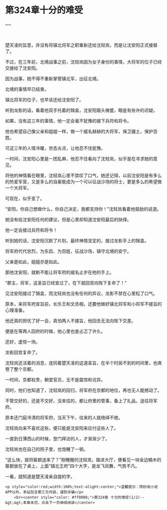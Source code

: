 # 第324章十分的难受
~~
    	    <p name="pagetop" href="javascript:void(0);" onclick="return false" style="line-height: 35px;padding: 10px;color: #333;"> </p><p>楚天凌的旨意，并没有将镇北将军之职重新还给沈轻岚，而是让沈安阳正式接替了。</p><p>不过，在三年前，北境战事之前，沈轻岚因为女子身份的事情，大将军的位子已经交接给了沈安阳。</p><p>因为战事，她不得不重新掌管镇北军，出征北境。</p><p>北境的事情早已结束。</p><p>镇北将军的位子，也早该还给沈安阳了。</p><p>听到龙影的话，看着他双手托着的锦盒，沈安阳眉头微蹙，眼底有些许的迟疑。</p><p>如果，没有这三年的事情，他一定会毫不犹豫的接下兵符和将令。</p><p>他也希望自己像父亲和姐姐一样，做一个威名赫赫的大将军，保卫疆土，保护百姓。</p><p>可这三年的人情冷暖，世态炎凉，让他忍不住犹豫。</p><p>一时间，沈安阳心里是一团乱麻，他忍不住看向了沈轻岚，似乎是在寻求她的意见。</p><p>将他的神情看在眼里，沈轻岚心里不禁叹了口气，她还记得，以前沈安阳是有多么的热爱军营，又是多么的自豪能成为一个可以征战沙场的将士，更是多么的希望做一个大将军。</p><p>可现在，似乎变了。</p><p>“安阳，你自己想做什么，你自己决定，我都支持你！”沈轻岚看着他鼓励的说道。</p><p>她没有给沈安阳任何的建议，但是心里却知道沈安阳最后的抉择。</p><p>他一定会接过兵符和将令！</p><p>听到她的话，沈安阳沉默了片刻，最终神情坚定的，接过龙影手上的锦盒。</p><p>将军府代代忠烈，为东启、为百姓，征战沙场，镇守北境的安宁。</p><p>父亲是如此，姐姐亦是如此。</p><p>那他沈安阳，就断不能让将军府的威名止步在他的手上。</p><p>“郡主，将军，这圣旨已经宣过了，在下就回宫向陛下复命了！”</p><p>见沈安阳接过了锦盒，而沈轻岚也没有任何的异议，龙影不禁在心里松了口气。</p><p>原本，来将军府宣旨前，长乐王和文丞相，还要他做好镇北将军和小将军不接旨的心理准备。</p><p>他还真的担忧了好一会，真怕两人不接旨，他回去无法向陛下交差。</p><p>便是在等两人回府的时候，他心里也是忐忑了许久。</p><p>还好，虚惊一场。</p><p>龙影回宫复命了。</p><p>沈轻岚还活着的消息，连同着楚天凌的这道圣旨，在半个时辰不到的时间里，也席卷了整个京都。</p><p>一时间，京都权贵，朝堂官员，无不是震惊和诧异。</p><p>同时，他们也知道了，沈轻岚的回归，将军府在京都的地位，再也无人能撼动了。</p><p>不管交好的，还是不交好，没来往的，都让府里的管事，备上了礼品，送往将军府。</p><p>原本还门庭冷清的将军府，当天下午，往来的人就络绎不绝。</p><p>沈轻岚向来不喜欢这些，便只能是沈安阳来应付这些人了。</p><p>一直到日薄西山的时候，登门拜访的人，才渐渐少了。</p><p>沈轻岚也在自己的院子里，也饱睡了一顿。</p><p>“这么快，就将匾额送来了？”刚睡醒的沈轻岚，踏进大厅，便看见一块金边楠木的匾额放在了桌上，上面“镇北王府”四个大字，是龙飞凤舞，气势不凡。</p><p>一看，就知道是楚天凌亲自提的字。</p>
    	
   	<p style="color:red;width:100%;text-alight:center;">温馨提示：除妙阅小说APP以外，本站包含第三方内容，谨防诈骗</p>
    	<br><center style="color: #ff0000;">第324章 十分的难受(1/2)--&gt;&gt;本章未完，点击下一页继续阅读</center>
    	